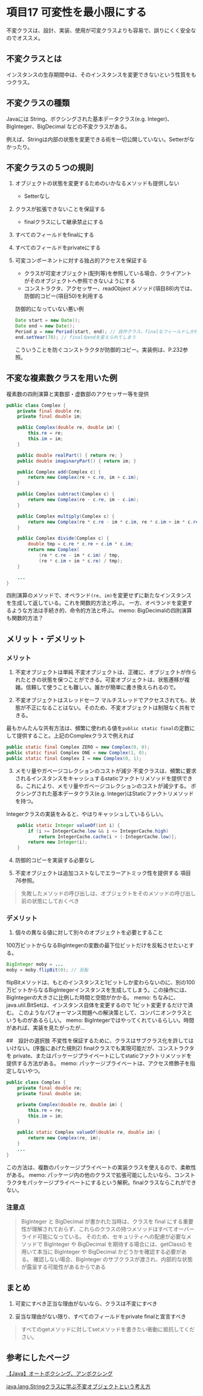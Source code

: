 # 項目17 可変性を最小限にする

不変クラスは、設計、実装、使用が可変クラスよりも容易で、誤りにくく安全なのでオススメ。


## 不変クラスとは

インスタンスの生存期間中は、そのインスタンスを変更できないという性質をもつクラス。

## 不変クラスの種類

Javaには String、ボクシングされた基本データクラス(e.g. Integer)、BigInteger、BigDecimal などの不変クラスがある。

例えば、Stringは内部の状態を変更できる術を一切公開していない。Setterがなかったり。

## 不変クラスの５つの規則

1. オブジェクトの状態を変更するためのいかなるメソッドも提供しない
   * Setterなし
2. クラスが拡張できないことを保証する
   * finalクラスにして継承禁止にする
3. すべてのフィールドをfinalにする
4. すべてのフィールドをprivateにする
5. 可変コンポーネントに対する独占的アクセスを保証する
   * クラスが可変オブジェクト(配列等)を参照している場合、クライアントがそのオブジェクトへ参照できないようにする
   * コンストラクタ、アクセッサー、readObject メソッド(項目88)内では、防御的コピー(項目50)を利用する
   
   防御的になっていない悪い例
   ```java
   Date start = new Date();
   Date end = new Date();
   Period p = new Period(start, end); // 自作クラス。finalなフィールドしか持たない
   end.setYear(78); // finalなendを変えられてしまう
   ```
   こういうことを防ぐコンストラクタが防御的コピー。実装例は、P.232参照。

## 不変な複素数クラスを用いた例

複素数の四則演算と実数部・虚数部のアクセッサー等を提供
```java
public class Complex {
    private final double re;
    private final double im;

    public Complex(double re, double im) {
        this.re = re;
        this.im = im;
    }

    public double realPart() { return re; }
    public double imaginaryPart() { return im; }

    public Complex add(Complex c) {
        return new Complex(re + c.re, im + c.im);
    }

    public Complex subtract(Complex c) {
        return new Complex(re - c.re, im - c.im);
    }

    public Complex multiply(Complex c) {
        return new Complex(re * c.re - im * c.im, re * c.im + im * c.re);
    }

    public Complex divide(Complex c) {
        double tmp = c.re * c.re + c.im * c.im;
        return new Complex(
            (re * c.re - im * c.im) / tmp,
            (re * c.im + im * c.re) / tmp);
    }

    ...
}
```

四則演算のメソッドで、オペランド```(re, im)```を変更せずに新たなインスタンスを生成して返している。これを関数的方法と呼ぶ。
一方、オペランドを変更するような方法は手続き的、命令的方法と呼ぶ。
memo: BigDecimalの四則演算も関数的方法？

## メリット・デメリット

### メリット

1. 不変オブジェクトは単純
不変オブジェクトは、正確に、オブジェクトが作られたときの状態を保つことができる。可変オブジェクトは、状態遷移が複雑。信頼して使うことも難しい。誰かが簡単に書き換えられるので。

2. 不変オブジェクトはスレッドセーフ
マルチスレッドでアクセスされても、状態が不正になることはない。そのため、不変オブジェクトは制限なく共有できる。

最もかんたんな共有方法は、頻繁に使われる値を```public static final```の定数にして提供すること。上記のComplexクラスで例えれば

```java
public static final Complex ZERO = new Complex(0, 0);
public static final Complex ONE = new Complex(1, 0);
public static final Complex I = new Complex(0, 1);
```

3. メモリ量やガベージコレクションのコストが減少
不変クラスは、頻繁に要求されるインスタンスをキャッシュするstaticファクトリメソッドを提供できる。これにより、メモリ量やガベージコレクションのコストが減少する。
ボクシングされた基本データクラス(e.g. Integer)はStaticファクトリメソッドを持つ。

Integerクラスの実装をみると、やはりキャッシュしているらしい。

```java
    public static Integer valueOf(int i) {
        if (i >= IntegerCache.low && i <= IntegerCache.high)
            return IntegerCache.cache[i + (-IntegerCache.low)];
        return new Integer(i);
    }
```

4. 防御的コピーを実装する必要なし

5. 不変オブジェクトは追加コストなしでエラーアトミック性を提供する
項目76参照。
>失敗したメソッドの呼び出しは、オブジェクトをそのメソッドの呼び出し前の状態にしておくべき

### デメリット

1. 個々の異なる値に対して別々のオブジェクトを必要とすること

100万ビットからなるBigIntegerの変数の最下位ビットだけを反転させたいとする。

```java
BigInteger moby = ...
moby = moby.flipBit(0); // 反転
```
flipBitメソッドは、もとのインスタンスと1ビットしか変わらないのに、別の100万ビットからなるBigIntegerインスタンスを生成してしまう。この操作には、BigIntegerの大きさに比例した時間と空間がかかる。
memo: ちなみに、java.util.BitSetは、インスタンス自体を変更するので 1ビット変更するだけで済む。
このようなパフォーマンス問題への解決策として、コンパニオンクラスというものがあるらしい。
memo: BigIntegerではやってくれているらしい。時間があれば、実装を見たがったが...

##　設計の選択肢
不変性を保証するために、クラスはサブクラス化を許してはいけない。(序盤にあげた規則2)
finalクラスでも実現可能だが、コンストラクタを private、またはパッケージプライベートにしてstaticファクトリメソッドを提供する方法がある。
memo: パッケージプライベートは、アクセス修飾子を指定しないやつ。

```java
public class Complex {
    private final double re;
    private final double im;

    private Complex(double re, double im) {
        this.re = re;
        this.im = im;
    }

    public static Complex valueOf(double re, double im) { 
        return new Complex(re, im);
    }
    ...
}
```

この方法は、複数のパッケージプライベートの実装クラスを使えるので、柔軟性がある。
memo: パッケージ内の他のクラスで拡張可能にしたいなら、コンストラクタをパッケージプライベートにするという解釈。finalクラスならこれができない。


### 注意点

>BigInteger と BigDecimal が書かれた当時は、クラスを final にする重要性が理解されておらず、これらのクラスの持つメソッドはすべてオーバーライド可能になっている。 そのため、セキュリティへの配慮が必要なメソッドで BigInteger や BigDecimal を期待する場合には、getClass() を用いて本当に BigInteger や BigDecimal かどうかを確認する必要がある。 確認しない場合、BigInteger のサブクラスが渡され、内部的な状態が露呈する可能性があるからである

## まとめ

1. 可変にすべき正当な理由がないなら、クラスは不変にすべき

2. 妥当な理由がない限り、すべてのフィールドをprivate finalと宣言すべき


>すべてのgetメソッドに対してsetメソッドを書きたい衝動に抵抗してください。

## 参考にしたページ

[【Java】オートボクシング、アンボクシング](https://qiita.com/chihiro/items/870eca6e911fa5cd8e58)

[java.lang.Stringクラスに学ぶ不変オブジェクトという考え方](https://qiita.com/chooyan_eng/items/f0cb376584ee28452dee)

